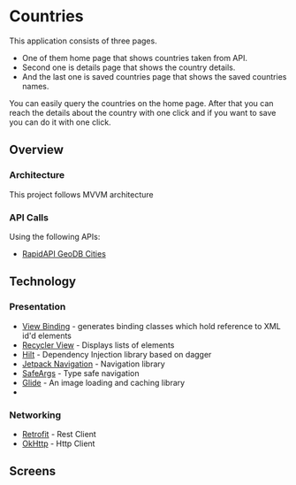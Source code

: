 # Countries
This application consists of three pages. 
- One of them home page that shows countries taken from API. 
- Second one is details page that shows the country details. 
- And the last one is saved countries page that shows the saved countries names.

You can easily query the countries on the home page. After that you can reach the details about the country with one click and if you want to save you can do it with one click.


## Overview
### Architecture
This project follows MVVM architecture

### API Calls
Using the following APIs:
- [RapidAPI GeoDB Cities](https://rapidapi.com/wirefreethought/api/geodb-cities)


## Technology
### Presentation
- [View Binding](https://developer.android.com/topic/libraries/view-binding) - generates binding classes which hold reference to XML id'd elements
- [Recycler View](https://developer.android.com/reference/kotlin/androidx/recyclerview/widget/RecyclerView) - Displays lists of elements
- [Hilt](https://dagger.dev/hilt/) - Dependency Injection library based on dagger
- [Jetpack Navigation](https://developer.android.com/guide/navigation/navigation-getting-started) - Navigation library
- [SafeArgs](https://developer.android.com/guide/navigation/navigation-getting-started#ensure_type-safety_by_using_safe_args) - Type safe navigation
- [Glide](https://github.com/bumptech/glide) - An image loading and caching library
- 
### Networking
- [Retrofit](https://square.github.io/retrofit/) - Rest Client
- [OkHttp](https://square.github.io/okhttp/) - Http Client

## Screens

